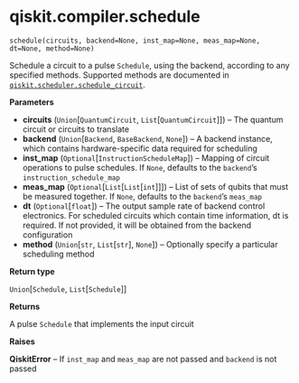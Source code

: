 # qiskit.compiler.schedule

<span id="undefined" />

`schedule(circuits, backend=None, inst_map=None, meas_map=None, dt=None, method=None)`

Schedule a circuit to a pulse `Schedule`, using the backend, according to any specified methods. Supported methods are documented in [`qiskit.scheduler.schedule_circuit`](qiskit.scheduler.schedule_circuit#module-qiskit.scheduler.schedule_circuit "qiskit.scheduler.schedule_circuit").

**Parameters**

*   **circuits** (`Union`\[`QuantumCircuit`, `List`\[`QuantumCircuit`]]) – The quantum circuit or circuits to translate
*   **backend** (`Union`\[`Backend`, `BaseBackend`, `None`]) – A backend instance, which contains hardware-specific data required for scheduling
*   **inst\_map** (`Optional`\[`InstructionScheduleMap`]) – Mapping of circuit operations to pulse schedules. If `None`, defaults to the `backend`’s `instruction_schedule_map`
*   **meas\_map** (`Optional`\[`List`\[`List`\[`int`]]]) – List of sets of qubits that must be measured together. If `None`, defaults to the `backend`’s `meas_map`
*   **dt** (`Optional`\[`float`]) – The output sample rate of backend control electronics. For scheduled circuits which contain time information, dt is required. If not provided, it will be obtained from the backend configuration
*   **method** (`Union`\[`str`, `List`\[`str`], `None`]) – Optionally specify a particular scheduling method

**Return type**

`Union`\[`Schedule`, `List`\[`Schedule`]]

**Returns**

A pulse `Schedule` that implements the input circuit

**Raises**

**QiskitError** – If `inst_map` and `meas_map` are not passed and `backend` is not passed
